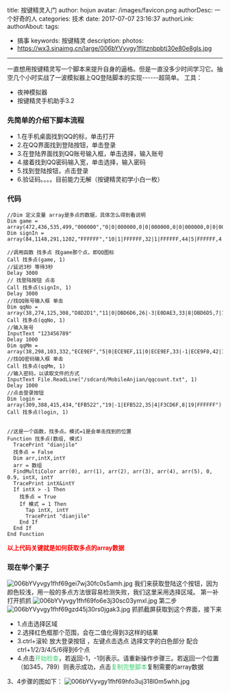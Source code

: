 title: 按键精灵入门
author: hojun
avatar: /images/favicon.png
authorDesc: 一个好奇的人
categories: 技术
date: 2017-07-07 23:16:37
authorLink:
authorAbout:
tags:
 - 搞事
keywords: 按键精灵
description:
photos:
 - https://wx3.sinaimg.cn/large/006bYVyvgy1fljtznbpbtj30e80e8gls.jpg
---
一直想用按键精灵写一个脚本来提升自身的逼格。但是一直没多少时间学习它。抽空几个小时实战了一波模拟器上QQ登陆脚本的实现------超简单。
工具：

 - 夜神模拟器
 - 按键精灵手机助手3.2

### **先简单的介绍下脚本流程**

 - 1.在手机桌面找到QQ的标，单击打开
 - 2.在QQ界面找到登陆按钮，单击登录
 - 3.在登陆界面找到QQ账号输入框，单击选择，输入账号
 - 4.接着找到QQ密码输入宽，单击选择，输入密码
 - 5.找到登陆按钮，点击登录
 - 6.验证码。。。。目前能力无解（按键精灵初学小白一枚）

### **代码**
```
//Dim 定义变量 array是多点的数据，具体怎么得到看说明
Dim game = array(472,436,535,499,"000000","0|0|000000,0|0|000000,0|0|000000,0|0|000000")
Dim signIn = array(84,1148,291,1202,"FFFFFF","10|1|FFFFFF,32|1|FFFFFF,44|5|FFFFFF,4|11|FFFFFF")

//调用函数 找多点 找game那个点，即QQ图标
Call 找多点(game, 1)
//延迟3秒 等待3秒
Delay 3000
// 找登陆按钮 点击
Call 找多点(signIn, 1)
Delay 3000
//找QQ账号输入框 单击
Dim qqNo = array(38,274,125,308,"D8D2D1","11|0|DBD6D6,26|-3|E0DAE3,33|8|DBD6D5,7|17|D7D2CF,29|17|D7D2CF")
Call 找多点(qqNo, 1)
//输入账号
InputText "123456789"
Delay 1000
Dim qqMm = array(38,298,103,332,"ECE9EF","5|0|ECE9EF,11|0|ECE9EF,33|-1|ECE9F0,42|11|ECE9F0,12|4|ECE9EF")
//找QQ密码输入框 单击
Call 找多点(qqMm, 1)
//输入密码，以读取文件的方式
InputText File.ReadLine("/sdcard/MobileAnjian/qqcount.txt", 1)
Delay 1000
//点击登录按钮
Dim login = array(309,388,415,434,"EFB522","19|-1|EFB522,35|4|F3CD6F,8|19|FFFFFF")
Call 找多点(login, 1)


//这是一个函数，找多点。模式=1是会单击找到的位置
Function 找多点(数组, 模式)
  TracePrint "dianjile"
  找多点 = False
  Dim arr,intX,intY
  arr = 数组
  FindMultiColor arr(0), arr(1), arr(2), arr(3), arr(4), arr(5), 0, 0.9, intX, intY
  TracePrint intX&intY
  If intX > -1 Then 
    找多点 = True
    If 模式 = 1 Then 
      Tap intX, intY
      TracePrint "dianjile"
    End If
  End If
End Function
```
<font color="red">**以上代码关键就是如何获取多点的array数据**</font>

### **现在举个栗子**

![006bYVyvgy1fhf69gei7wj30fc0s5amh.jpg](https://wx4.sinaimg.cn/mw690/006bYVyvgy1fhf69gei7wj30fc0s5amh.jpg)
我们来获取登陆这个按钮，因为颜色较浅，用一般的多点方法很容易检测失败，我们这里采用选择区域。
第一补 打开抓抓
![006bYVyvgy1fhf69fo6e3j30sc03ymxl.jpg](https://wx1.sinaimg.cn/large/006bYVyvgy1fhf69fo6e3j30sc03ymxl.jpg)
第二步
![006bYVyvgy1fhf69gzd45j30rs0jgak3.jpg](https://wx1.sinaimg.cn/large/006bYVyvgy1fhf69gzd45j30rs0jgak3.jpg)
抓抓截屏获取到这个界面，接下来

 - 1.点击选择区域
 - 2.选择红色框那个范围，会在二值化得到3这样的结果
 - 3.ctrl+滚轮 放大登录按钮 ，左键点击选点 选择文字的白色部分 配合ctrl+1/2/3/4/5/6得到6个点
 - 4.点击<font color="#3ece71">开始检查</font>，若返回-1，-1则表示。请重新操作步骤三。若返回一个位置（如345，789）则表示成功，点击<font color="#3ece71">复制完整脚本</font>复制需要的array数据

3、4步骤的图如下：
![006bYVyvgy1fhf69hfo3uj318l0m5whh.jpg](https://wx2.sinaimg.cn/large/006bYVyvgy1fhf69hfo3uj318l0m5whh.jpg)